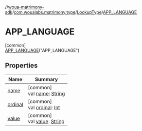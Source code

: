 //[woua-matrimony-sdk](../../../../index.md)/[com.woualabs.matrimony.type](../../index.md)/[LookupType](../index.md)/[APP_LANGUAGE](index.md)

# APP_LANGUAGE

[common]\
[APP_LANGUAGE](index.md)("APP_LANGUAGE")

## Properties

| Name | Summary |
|---|---|
| [name](name.md) | [common]<br>val [name](name.md): [String](https://kotlinlang.org/api/latest/jvm/stdlib/kotlin/-string/index.html) |
| [ordinal](ordinal.md) | [common]<br>val [ordinal](ordinal.md): [Int](https://kotlinlang.org/api/latest/jvm/stdlib/kotlin/-int/index.html) |
| [value](value.md) | [common]<br>val [value](value.md): [String](https://kotlinlang.org/api/latest/jvm/stdlib/kotlin/-string/index.html) |
